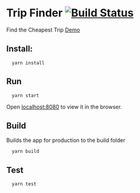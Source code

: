 # Trip Finder [![Build Status](https://travis-ci.org/proserve/trip-finder.svg?branch=master)](https://travis-ci.org/proserve/trip-finder)
Find the Cheapest Trip [Demo](https://trip-finder-226417.appspot.com/)
## Install: 
```shell
  yarn install
```

## Run
```shell
  yarn start
```
Open [localhost:8080](http://localhost:8080)  to view it in the browser.

## Build
Builds the app for production to the build folder
```shell
  yarn build
```

## Test
```shell
  yarn test
```
